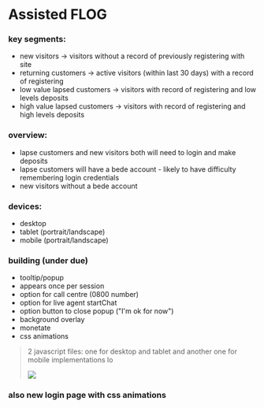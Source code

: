 # Assisted FLOG

### key segments:
- new visitors -> visitors without a record of previously registering with site
- returning customers -> active visitors (within last 30 days) with a record of registering
- low value lapsed customers -> visitors with record of registering and low levels deposits
- high value lapsed customers -> visitors with record of registering and high levels deposits

### overview:
- lapse customers and new visitors both will need to login and make deposits
- lapse customers will have a bede account - likely to have difficulty remembering login credentials
- new visitors without a bede account

### devices:
- desktop
- tablet (portrait/landscape)
- mobile (portrait/landscape)

### building (under due)
- tooltip/popup
- appears once per session
- option for call centre (0800 number)
- option for live agent startChat
- option button to close popup ("I'm ok for now")
- background overlay
- monetate
- css animations

> 2 javascript files: one for desktop and tablet and another one for mobile implementations lo
> 
> ![](images/due/images/tooltipPopup.png)


### also new login page with css animations
